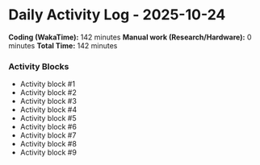 # Daily Activity Log - 2025-10-24

**Coding (WakaTime):** 142 minutes
**Manual work (Research/Hardware):** 0 minutes
**Total Time:** 142 minutes

### Activity Blocks
- Activity block #1
- Activity block #2
- Activity block #3
- Activity block #4
- Activity block #5
- Activity block #6
- Activity block #7
- Activity block #8
- Activity block #9
